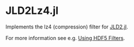 # JLD2Lz4.jl

Implements the lz4 (compression) filter for [JLD2.jl](https://github.com/JuliaIO/JLD2.jl).

For more information see e.g. [Using HDF5 Filters](https://hdfgroup.github.io/hdf5/develop/_h5_d__u_g.html#title6).
